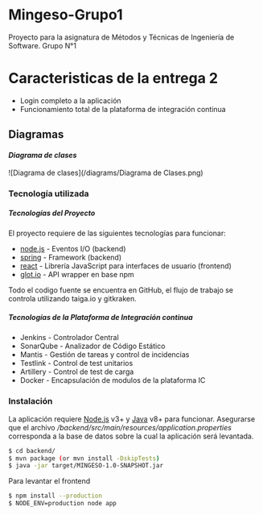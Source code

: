 # Mingeso-Grupo1
Proyecto para la asignatura de Métodos y Técnicas de Ingeniería de Software. Grupo N°1

# Caracteristicas de la entrega 2

  - Login completo a la aplicación
  - Funcionamiento total de la plataforma de integración continua
  
## Diagramas 
####  *Diagrama de clases*
![Diagrama de clases](/diagrams/Diagrama de Clases.png)

### Tecnología utilizada

##### Tecnologías del Proyecto
El proyecto requiere de las siguientes tecnologías para funcionar:

* [node.js](http://nodejs.org) - Eventos I/O (backend)
* [spring](https://spring.io/)  - Framework (backend)
* [react](https://reactjs.org/)   - Librería JavaScript para interfaces de usuario (frontend)
* [glot.io](https://www.npmjs.com/package/glot-api) - API wrapper en base npm  

Todo el codigo fuente se encuentra en GitHub, el flujo de trabajo se controla utilizando taiga.io y gitkraken.

##### Tecnologías de la Plataforma de Integración continua
* Jenkins - Controlador Central
* SonarQube - Analizador de Código Estático
* Mantis  - Gestión de tareas y control de incidencias
* Testlink - Control de test unitarios
* Artillery - Control de test de carga
* Docker - Encapsulación de modulos de la plataforma IC

### Instalación

La aplicación requiere [Node.js](https://nodejs.org/) v3+ y [Java](https://www.oracle.com/index.html) v8+ para funcionar. 
Asegurarse que el archivo  */backend/src/main/resources/application.properties* corresponda a la base de datos sobre la cual la aplicación será levantada.

```sh
$ cd backend/
$ mvn package (or mvn install -DskipTests)
$ java -jar target/MINGESO-1.0-SNAPSHOT.jar
```

Para levantar el frontend

```sh
$ npm install --production
$ NODE_ENV=production node app
```
